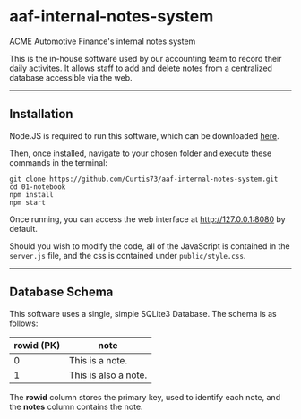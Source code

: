 # aaf-internal-notes-system
ACME Automotive Finance's internal notes system

This is the in-house software used by our accounting team to record their daily activites. It allows staff to add and delete notes from a centralized database accessible via the web.

---

## Installation

Node.JS is required to run this software, which can be downloaded [here](https://nodejs.org/en/download/).

Then, once installed, navigate to your chosen folder and execute these commands in the terminal:

```
git clone https://github.com/Curtis73/aaf-internal-notes-system.git
cd 01-notebook
npm install
npm start
```

Once running, you can access the web interface at http://127.0.0.1:8080 by default.

Should you wish to modify the code, all of the JavaScript is contained in the `server.js` file, and the css is contained under `public/style.css`.

---

## Database Schema
This software uses a single, simple SQLite3 Database. The schema is as follows:

| rowid (PK) | note                 |
| ---        | ---                  |
| 0          | This is a note.      |
| 1          | This is also a note. |

The **rowid** column stores the primary key, used to identify each note, and the **notes** column contains the note.
